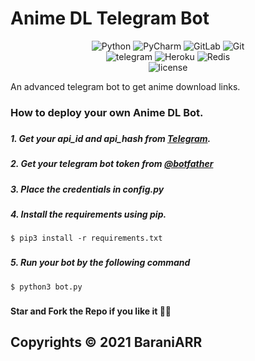 # Anime DL Telegram Bot

<div align="center">
<img alt="Python" src="https://img.shields.io/badge/python-%2314354C.svg?&style=for-the-badge&logo=python&logoColor=white"/>
<img alt="PyCharm" src="https://img.shields.io/badge/PyCharm-000000.svg?&style=for-the-badge&logo=PyCharm&logoColor=white"/>
<img alt="GitLab" src="https://img.shields.io/badge/gitlab-%23181717.svg?&style=for-the-badge&logo=gitlab&logoColor=white"/>
<img alt="Git" src="https://img.shields.io/badge/git-%23F05033.svg?&style=for-the-badge&logo=git&logoColor=white"/>
</div>

<div align="center">
<img alt="telegram" src="https://img.shields.io/badge/Telegram-2CA5E0?style=for-the-badge&logo=telegram&logoColor=white" />
<img alt="Heroku" src="https://img.shields.io/badge/heroku-%23430098.svg?&style=for-the-badge&logo=heroku&logoColor=white"/>
<img alt="Redis" src="https://img.shields.io/badge/redis-%23DD0031.svg?&style=for-the-badge&logo=redis&logoColor=white"/>
</div>

<div align="center">
<img alt="license" src="https://img.shields.io/badge/License-MIT-yellow.svg"/>
</div>

An advanced telegram bot to get anime download links.

### How to deploy your own Anime DL Bot.
###
##### 1. Get your api_id and api_hash from [Telegram](telegram.org).
##### 2. Get your telegram bot token from [@botfather](https://t.me/botfather)
##### 3. Place the credentials in config.py
##### 4. Install the requirements using pip.

```
$ pip3 install -r requirements.txt
```
###
##### 5. Run your bot by the following command

```
$ python3 bot.py
```
###
#### Star and Fork the Repo if you like it 💖💖
## Copyrights © 2021 BaraniARR
